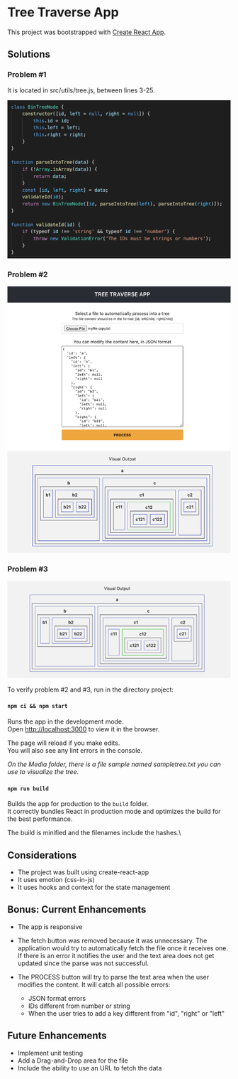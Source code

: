 # Tree Traverse App

This project was bootstrapped with [Create React App](https://github.com/facebook/create-react-app).

## Solutions

### Problem #1

It is located in src/utils/tree.js, between lines 3-25.

<img src="./media/problem1.png" width="600">

### Problem #2

<img src="./media/problem2.png" width="600">

### Problem #3

<img src="./media/problem3.png" width="600">

To verify problem #2 and #3, run in the directory project:

#### `npm ci && npm start`

Runs the app in the development mode.\
Open [http://localhost:3000](http://localhost:3000) to view it in the browser.

The page will reload if you make edits.\
You will also see any lint errors in the console.

_On the Media folder, there is a file sample named sampletree.txt you can use to visualize the tree._

#### `npm run build`

Builds the app for production to the `build` folder.\
It correctly bundles React in production mode and optimizes the build for the best performance.

The build is minified and the filenames include the hashes.\

## Considerations

- The project was built using create-react-app
- It uses emotion (css-in-js)
- It uses hooks and context for the state management

## Bonus: Current Enhancements

- The app is responsive

- The fetch button was removed because it was unnecessary. The application would try to automatically fetch the file once it receives one. If there is an error it notifies the user and the text area does not get updated since the parse was not successful.

- The PROCESS button will try to parse the text area when the user modifies the content. It will catch all possible errors:

  - JSON format errors
  - IDs different from number or string
  - When the user tries to add a key different from "id", "right" or "left"

## Future Enhancements

- Implement unit testing
- Add a Drag-and-Drop area for the file
- Include the ability to use an URL to fetch the data

